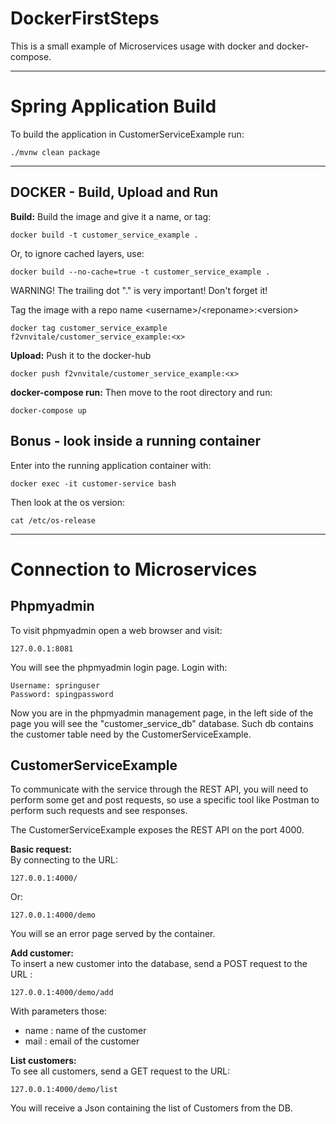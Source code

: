 # DockerFirstSteps
This is a small example of Microservices usage with docker and docker-compose.

---
# **Spring Application Build** #

To build the application in CustomerServiceExample run:
```
./mvnw clean package
```
----
## **DOCKER - Build, Upload and Run** ##

**Build:** Build the image and give it a name, or tag:
```
docker build -t customer_service_example .
```

Or, to ignore cached layers, use:
```
docker build --no-cache=true -t customer_service_example .
```

WARNING! The trailing dot "." is very important! Don't forget it!

Tag the image with a repo name \<username\>/\<reponame\>:\<version\>

```
docker tag customer_service_example f2vnvitale/customer_service_example:<x>
```

**Upload:** Push it to the docker-hub
```
docker push f2vnvitale/customer_service_example:<x>
```

**docker-compose run:** Then move to the root directory and run:
```
docker-compose up
```


## **Bonus - look inside a running container** ##

Enter into the running application container with:
```
docker exec -it customer-service bash
```

Then look at the os version:
```
cat /etc/os-release
```
---
# **Connection to Microservices** #

## **Phpmyadmin** ##

To visit phpmyadmin open a web browser and visit:
```
127.0.0.1:8081
```
You will see the phpmyadmin login page. Login with:
```
Username: springuser
Password: spingpassword
``` 
Now you are in the phpmyadmin management page, in the left side of the page you will see the "customer_service_db" database. Such db contains the customer table need by the CustomerServiceExample.


## **CustomerServiceExample** ##
To communicate with the service through the REST API, you will need to perform some get and post requests, so use a specific tool like Postman to perform such requests and see responses.

The CustomerServiceExample exposes the REST API on the port 4000.

**Basic request:**  
By connecting to the URL:
```
127.0.0.1:4000/
```
Or:
```
127.0.0.1:4000/demo
```
You will se an error page served by the container.

**Add customer:**  
To insert a new customer into the database, send a POST request to the URL :
```
127.0.0.1:4000/demo/add
```
With parameters those:
* name : name of the customer
* mail : email of the customer

**List customers:**  
 To see all customers, send a GET request to the URL:
```
127.0.0.1:4000/demo/list
```
You will receive a Json containing the list of Customers from the DB.